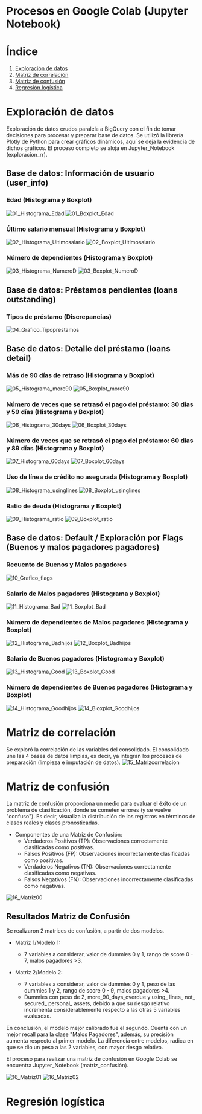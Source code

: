 # Procesos en Google Colab (Jupyter Notebook)
# Índice

1. [Exploración de datos](#exploración-de-datos)
2. [Matriz de correlación](#matriz-de-correlación)
3. [Matriz de confusión](#matriz-de-confusión)
4. [Regresión logística](#regresión-logística)

# Exploración de datos
Exploración de datos crudos paralela a BigQuery con el fin de tomar decisiones para procesar y preparar base de datos. Se utilizó la librería Plotly de Python para crear gráficos dinámicos, aquí se deja la evidencia de dichos gráficos. El proceso completo se aloja en Jupyter_Notebook (exploracion_rr).
## Base de datos: Información de usuario (user_info)
### Edad (Histograma y Boxplot)
![01_Histograma_Edad](https://github.com/user-attachments/assets/60025863-a875-41c2-a575-a2e2b4c53626)
![01_Boxplot_Edad](https://github.com/user-attachments/assets/2cb02042-cca0-4c86-9b7f-5416cd05b557)
### Último salario mensual (Histograma y Boxplot)
![02_Histograma_Ultimosalario](https://github.com/user-attachments/assets/0cd19099-e924-4aae-90ab-d3de74be3099)
![02_Boxplot_Ultimosalario](https://github.com/user-attachments/assets/7fc4bd25-6d9d-4f36-a296-e6b1447109bf)
### Número de dependientes (Histograma y Boxplot)
![03_Histograma_NumeroD](https://github.com/user-attachments/assets/98d6db84-88d5-4f4c-9723-b2053bd86a8b)
![03_Boxplot_NumeroD](https://github.com/user-attachments/assets/bd0c6f65-81c7-4627-b4dd-76b837410101)
## Base de datos: Préstamos pendientes (loans outstanding)
### Tipos de préstamo (Discrepancias)
![04_Grafico_Tipoprestamos](https://github.com/user-attachments/assets/807a8173-ab2b-46e3-a700-c4b33194a0d7)
## Base de datos: Detalle del préstamo (loans detail)
### Más de 90 días de retraso (Histograma y Boxplot)
![05_Histograma_more90](https://github.com/user-attachments/assets/93e9bebb-6ca6-4365-a106-e2a98c9c1846)
![05_Boxplot_more90](https://github.com/user-attachments/assets/22eceab3-91f6-46da-99ea-a91fdc17fe69)
### Número de veces que se retrasó el pago del préstamo: 30 días y 59 días (Histograma y Boxplot)
![06_Histograma_30days](https://github.com/user-attachments/assets/2561b667-83b6-4965-b848-f703c5f3dd77)
![06_Boxplot_30days](https://github.com/user-attachments/assets/8e65e77e-1b81-40ca-8801-377194130653)
### Número de veces que se retrasó el pago del préstamo: 60 días y 89 días (Histograma y Boxplot)
![07_Histograma_60days](https://github.com/user-attachments/assets/6cd56ec4-66b9-4e5f-9695-855784953a37)
![07_Boxplot_60days](https://github.com/user-attachments/assets/9675a3e3-cc21-468c-9057-3652c5603e57)
### Uso de línea de crédito no asegurada (Histograma y Boxplot)
![08_Histograma_usinglines](https://github.com/user-attachments/assets/e8a67df7-79e2-4675-96a1-0f3368f5ae75)
![08_Boxplot_usinglines](https://github.com/user-attachments/assets/0d3b9b67-d625-455d-ae98-495a45c7dbcc)
### Ratio de deuda (Histograma y Boxplot)
![09_Histograma_ratio](https://github.com/user-attachments/assets/b0ac6361-ea38-486d-b602-6eb8236f9166)
![09_Boxplot_ratio](https://github.com/user-attachments/assets/255263ee-9725-4e7a-9bca-da21810775c1)
## Base de datos: Default / Exploración por Flags (Buenos y malos pagadores pagadores)
### Recuento de Buenos y Malos pagadores
![10_Grafico_flags](https://github.com/user-attachments/assets/e5a4f029-3d73-4612-a634-b5e549535da8)
### Salario de Malos pagadores (Histograma y Boxplot)
![11_Histograma_Bad](https://github.com/user-attachments/assets/7fb56977-1a78-4d8a-99dd-cde505a52b56)
![11_Boxplot_Bad](https://github.com/user-attachments/assets/8417966e-ad15-4017-89c2-37830e56fcb4)
### Número de dependientes de Malos pagadores (Histograma y Boxplot)
![12_Histograma_Badhijos](https://github.com/user-attachments/assets/e1bbeab0-f81a-4a93-a19e-0686470f2139)
![12_Boxplot_Badhijos](https://github.com/user-attachments/assets/37032815-cfc0-4829-8cb0-ea173a6ea572)
### Salario de Buenos pagadores (Histograma y Boxplot)
![13_Histograma_Good](https://github.com/user-attachments/assets/ea8f9517-18d6-4e47-b227-db1e6c772dae)
![13_Boxplot_Good](https://github.com/user-attachments/assets/79ba3007-a28a-4594-924a-82c80c72c36c)
### Número de dependientes de Buenos pagadores (Histograma y Boxplot)
![14_Histograma_Goodhijos](https://github.com/user-attachments/assets/88b2a165-4b79-4385-bc71-ddd7972bf4ff)
![14_Bloxplot_Goodhijos](https://github.com/user-attachments/assets/b1207829-5c37-4105-8fdd-b3477b40b263)

# Matriz de correlación
Se exploró la correlación de las variables del consolidado. El consolidado une las 4 bases de datos limpias, es decir, ya integran los procesos de preparación (limpieza e imputación de datos).
![15_Matrizcorrelacion](https://github.com/user-attachments/assets/7d51a41a-506d-4d48-b92b-51614b284f44)

# Matriz de confusión
La matriz de confusión proporciona un medio para evaluar el éxito de un problema de clasificación, dónde se cometen errores (y se vuelve "confuso"). Es decir, visualiza la distribución de los registros en términos de clases reales y clases pronosticadas.

+ Componentes de una Matriz de Confusión:
  + Verdaderos Positivos (TP): Observaciones correctamente clasificadas como positivas.
  + Falsos Positivos (FP): Observaciones incorrectamente clasificadas como positivas.
  + Verdaderos Negativos (TN): Observaciones correctamente clasificadas como negativas.
  + Falsos Negativos (FN): Observaciones incorrectamente clasificadas como negativas.

![16_Matriz00](https://github.com/user-attachments/assets/5369f5f4-439a-42e8-9c5f-8b60d8f7104e)

## Resultados Matriz de Confusión
Se realizaron 2 matrices de confusión, a partir de dos modelos. 
+ Matriz 1/Modelo 1: 
  + 7 variables a considerar, valor de dummies 0 y 1, rango de score 0 - 7, malos pagadores >3.

+ Matriz 2/Modelo 2: 
  + 7 variables a considerar, valor de dummies 0 y 1, peso de las dummies 1 y 2, rango de score 0 - 9, malos pagadores >4.
  + Dummies con peso de 2, more_90_days_overdue y using_ lines_ not_ secured_ personal_ assets, debido a que su riesgo relativo incrementa considerablemente respecto a las otras 5 variables evaluadas. 

En conclusión, el modelo mejor calibrado fue el segundo. Cuenta con un mejor recall para la clase "Malos Pagadores", además, su precisión aumenta respecto al primer modelo. La diferencia entre modelos, radica en que se dio un peso a las 2 variables, con mayor riesgo relativo. 

El proceso para realizar una matriz de confusión en Google Colab se encuentra Jupyter_Notebook (matriz_confusión).

![16_Matriz01](https://github.com/user-attachments/assets/88dcade6-1ebc-4ea7-ad45-06aadd509da5)
![16_Matriz02](https://github.com/user-attachments/assets/591a6b77-5c00-4c71-8bb5-8bc82c17ca0a)




# Regresión logística

